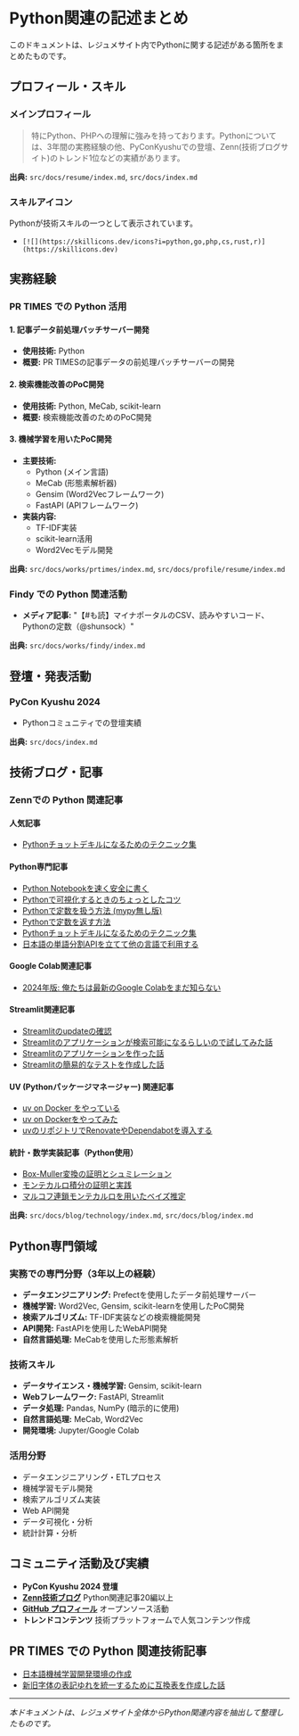 # Python関連の記述まとめ

このドキュメントは、レジュメサイト内でPythonに関する記述がある箇所をまとめたものです。

## プロフィール・スキル

### メインプロフィール
> 特にPython、PHPへの理解に強みを持っております。Pythonについては、3年間の実務経験の他、PyConKyushuでの登壇、Zenn(技術ブログサイト)のトレンド1位などの実績があります。

**出典:** `src/docs/resume/index.md`, `src/docs/index.md`

### スキルアイコン
Pythonが技術スキルの一つとして表示されています。
- `[![](https://skillicons.dev/icons?i=python,go,php,cs,rust,r)](https://skillicons.dev)`

## 実務経験

### PR TIMES での Python 活用

#### 1. 記事データ前処理バッチサーバー開発
- **使用技術:** Python
- **概要:** PR TIMESの記事データの前処理バッチサーバーの開発

#### 2. 検索機能改善のPoC開発
- **使用技術:** Python, MeCab, scikit-learn
- **概要:** 検索機能改善のためのPoC開発

#### 3. 機械学習を用いたPoC開発
- **主要技術:**
  - Python (メイン言語)
  - MeCab (形態素解析器)
  - Gensim (Word2Vecフレームワーク)
  - FastAPI (APIフレームワーク)
- **実装内容:**
  - TF-IDF実装
  - scikit-learn活用
  - Word2Vecモデル開発

**出典:** `src/docs/works/prtimes/index.md`, `src/docs/profile/resume/index.md`

### Findy での Python 関連活動
- **メディア記事:** "【#も読】マイナポータルのCSV、読みやすいコード、Pythonの定数（@shunsock）"

**出典:** `src/docs/works/findy/index.md`

## 登壇・発表活動

### PyCon Kyushu 2024
- Pythonコミュニティでの登壇実績

**出典:** `src/docs/index.md`

## 技術ブログ・記事

### Zennでの Python 関連記事

#### 人気記事
- [Pythonチョットデキルになるためのテクニック集](https://zenn.dev/shundeveloper/articles/3fd5ef9fd4dd54)

#### Python専門記事
- [Python Notebookを速く安全に書く](https://zenn.dev/shundeveloper/articles/4322d4dad72b9f)
- [Pythonで可視化するときのちょっとしたコツ](https://zenn.dev/shundeveloper/articles/51596a6e9bfeb3)
- [Pythonで定数を扱う方法 (mypy無し版)](https://zenn.dev/shundeveloper/articles/618f72981d9950)
- [Pythonで定数を返す方法](https://zenn.dev/shundeveloper/articles/ede53caa9632f5)
- [Pythonチョットデキルになるためのテクニック集](https://zenn.dev/shundeveloper/articles/3fd5ef9fd4dd54)
- [日本語の単語分割APIを立てて他の言語で利用する](https://zenn.dev/shundeveloper/articles/f4b27300d9d9fa)

#### Google Colab関連記事
- [2024年版: 俺たちは最新のGoogle Colabをまだ知らない](https://zenn.dev/shundeveloper/articles/775dc64ebf3b38)

#### Streamlit関連記事
- [Streamlitのupdateの確認](https://zenn.dev/shundeveloper/articles/26ecb0d281dac6/)
- [Streamlitのアプリケーションが検索可能になるらしいので試してみた話](https://zenn.dev/shundeveloper/articles/f7f9069332a49e/)
- [Streamlitのアプリケーションを作った話](https://zenn.dev/shundeveloper/articles/f003e73658ce6f/)
- [Streamlitの簡易的なテストを作成した話](https://zenn.dev/shundeveloper/articles/330f469d123876/)

#### UV (Pythonパッケージマネージャー) 関連記事
- [uv on Docker をやっている](https://zenn.dev/shundeveloper/articles/5602a8a0131bd9)
- [uv on Dockerをやってみた](https://zenn.dev/shundeveloper/articles/bd90f3677fead1)
- [uvのリポジトリでRenovateやDependabotを導入する](https://zenn.dev/shundeveloper/articles/38844d24e470d1)

#### 統計・数学実装記事（Python使用）
- [Box-Muller変換の証明とシュミレーション](https://zenn.dev/shundeveloper/articles/5c32b8be5d266d)
- [モンテカルロ積分の証明と実践](https://zenn.dev/shundeveloper/articles/c51a759af9b5ca)
- [マルコフ連鎖モンテカルロを用いたベイズ推定](https://zenn.dev/shundeveloper/articles/8be490a0327cb1)

**出典:** `src/docs/blog/technology/index.md`, `src/docs/blog/index.md`

## Python専門領域

### 実務での専門分野（3年以上の経験）
- **データエンジニアリング:** Prefectを使用したデータ前処理サーバー
- **機械学習:** Word2Vec, Gensim, scikit-learnを使用したPoC開発
- **検索アルゴリズム:** TF-IDF実装などの検索機能開発
- **API開発:** FastAPIを使用したWebAPI開発
- **自然言語処理:** MeCabを使用した形態素解析

### 技術スキル
- **データサイエンス・機械学習:** Gensim, scikit-learn
- **Webフレームワーク:** FastAPI, Streamlit
- **データ処理:** Pandas, NumPy (暗示的に使用)
- **自然言語処理:** MeCab, Word2Vec
- **開発環境:** Jupyter/Google Colab

### 活用分野
- データエンジニアリング・ETLプロセス
- 機械学習モデル開発
- 検索アルゴリズム実装
- Web API開発
- データ可視化・分析
- 統計計算・分析

## コミュニティ活動及び実績
- **PyCon Kyushu 2024 登壇**
- **[Zenn技術ブログ](https://zenn.dev/shundeveloper)** Python関連記事20編以上
- **[GitHub プロフィール](https://github.com/shunsock)** オープンソース活動
- **トレンドコンテンツ** 技術プラットフォームで人気コンテンツ作成

## PR TIMES での Python 関連技術記事
- [日本語機械学習開発環境の作成](https://developers.prtimes.jp/2023/01/26/create_ml_env/)
- [新旧字体の表記ゆれを統一するために互換表を作成した話](https://developers.prtimes.jp/2022/11/18/change_word_form/)

---

*本ドキュメントは、レジュメサイト全体からPython関連内容を抽出して整理したものです。*
